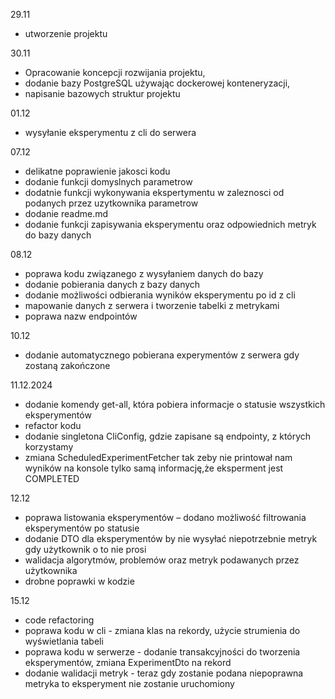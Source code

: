 29.11
- utworzenie projektu  

30.11
- Opracowanie koncepcji rozwijania projektu,  
- dodanie bazy PostgreSQL używając dockerowej konteneryzacji,  
- napisanie bazowych struktur projektu  

01.12
- wysyłanie eksperymentu z cli do serwera


07.12
- delikatne poprawienie jakosci kodu
- dodanie funkcji domyslnych parametrow
- dodatnie funkcji wykonywania ekspertymentu w zaleznosci od podanych przez uzytkownika parametrow
- dodanie readme.md
- dodanie funkcji zapisywania eksperymentu oraz odpowiednich metryk do bazy danych

08.12
- poprawa kodu związanego z wysyłaniem danych do bazy
- dodanie pobierania danych z bazy danych
- dodanie możliwości odbierania wyników eksperymentu po id z cli
- mapowanie danych z serwera i tworzenie tabelki z metrykami
- poprawa nazw endpointów

10.12
- dodanie automatycznego pobierana experymentów z serwera gdy zostaną zakończone

11.12.2024
- dodanie komendy get-all, która pobiera informacje o statusie wszystkich eksperymentów
- refactor kodu
- dodanie singletona CliConfig, gdzie zapisane są endpointy, z których korzystamy
- zmiana ScheduledExperimentFetcher tak zeby nie printował nam wyników na konsole tylko samą informację,że eksperment jest COMPLETED

12.12
- poprawa listowania eksperymentów – dodano możliwość filtrowania eksperymentów po statusie
- dodanie DTO dla eksperymentów by nie wysyłać niepotrzebnie metryk gdy użytkownik o to nie prosi
- walidacja algorytmów, problemów oraz metryk podawanych przez użytkownika
- drobne poprawki w kodzie

15.12
- code refactoring
- poprawa kodu w cli - zmiana klas na rekordy, użycie strumienia do wyświetlania tabeli
- poprawa kodu w serwerze - dodanie transakcyjności do tworzenia eksperymentów, zmiana ExperimentDto na rekord
- dodanie walidacji metryk - teraz gdy zostanie podana niepoprawna metryka to eksperyment nie zostanie uruchomiony